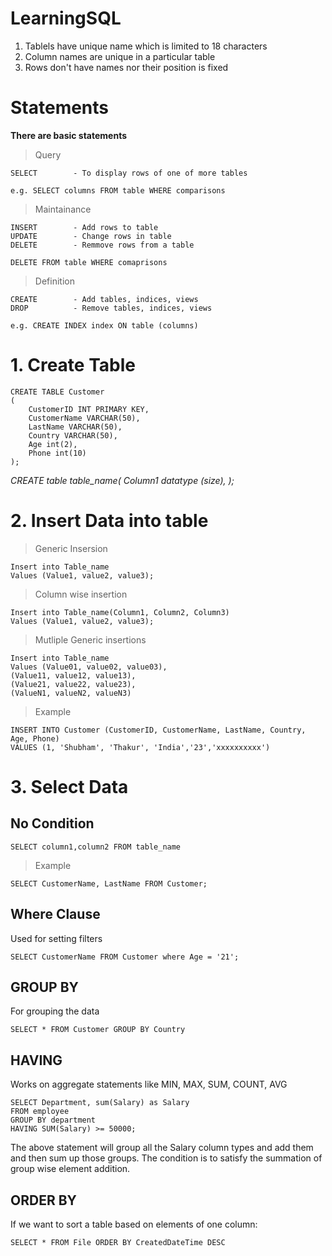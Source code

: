 # LearningSQL

1. Tablels have unique name which is limited to 18 characters
2. Column names are unique in a particular table
3. Rows don't have names nor their position is fixed


# Statements
**There are basic statements**
> Query

```
SELECT        - To display rows of one of more tables

e.g. SELECT columns FROM table WHERE comparisons
```

> Maintainance

```
INSERT        - Add rows to table
UPDATE        - Change rows in table
DELETE        - Remmove rows from a table

DELETE FROM table WHERE comaprisons
```

> Definition

```
CREATE        - Add tables, indices, views
DROP          - Remove tables, indices, views

e.g. CREATE INDEX index ON table (columns)
```

# 1. Create Table

```
CREATE TABLE Customer
(
    CustomerID INT PRIMARY KEY,
    CustomerName VARCHAR(50),
    LastName VARCHAR(50),
    Country VARCHAR(50),
    Age int(2),
    Phone int(10)
);
```

*CREATE table table_name(
Column1 datatype (size),
);*

# 2. Insert Data into table

> Generic Insersion

```
Insert into Table_name
Values (Value1, value2, value3);
```

> Column wise insertion

```
Insert into Table_name(Column1, Column2, Column3)
Values (Value1, value2, value3);
```

> Mutliple Generic insertions

```
Insert into Table_name
Values (Value01, value02, value03),
(Value11, value12, value13),
(Value21, value22, value23),
(ValueN1, valueN2, valueN3)
```

> Example

```
INSERT INTO Customer (CustomerID, CustomerName, LastName, Country, Age, Phone)
VALUES (1, 'Shubham', 'Thakur', 'India','23','xxxxxxxxxx')
```

# 3. Select Data

## No Condition

```
SELECT column1,column2 FROM table_name 
```

> Example

```
SELECT CustomerName, LastName FROM Customer;
```

## Where Clause
Used for setting filters

```
SELECT CustomerName FROM Customer where Age = '21';
```

## GROUP BY
For grouping the data

```
SELECT * FROM Customer GROUP BY Country
```

## HAVING
Works on aggregate statements like MIN, MAX, SUM, COUNT, AVG

```
SELECT Department, sum(Salary) as Salary
FROM employee
GROUP BY department
HAVING SUM(Salary) >= 50000;
```

The above statement will group all the Salary column types and add them and then sum up those groups.
The condition is to satisfy the summation of group wise element addition.

## ORDER BY
If we want to sort a table based on elements of one column:

```
SELECT * FROM File ORDER BY CreatedDateTime DESC
```

